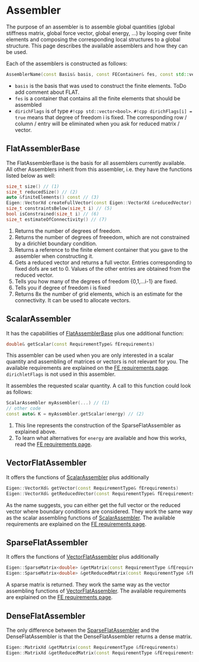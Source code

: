 # Assembler

The purpose of an assembler is to assemble global quantities (global stiffness matrix, global force vector, global energy, ...) 
by looping over finite elements and composing the corresponding local structures to a global structure. This page describes
the available assemblers and how they can be used.

Each of the assemblers is constructed as follows:
```cpp
AssemblerName(const Basis& basis, const FEContainer& fes, const std::vector<bool>& dirichFlags)
```

- `basis` is the basis that was used to construct the finite elements. ToDo add comment about FLAT.
- `fes` is a container that contains all the finite elements that should be assembled
- `dirichFlags` is of type `#!cpp std::vector<bool>`. `#!cpp dirichFlags[i] = true` means that degree of freedom i is fixed. 
    The corresponding row / column / entry will be eliminated when you ask for reduced matrix / vector. 

## FlatAssemblerBase
The FlatAssemblerBase is the basis for all assemblers currently available. All other Assemblers inherit from this assembler, 
i.e. they have the functions listed below as well:
```cpp
size_t size() // (1)
size_t reducedSize() // (2)
auto &finiteElements() const // (3)
Eigen::VectorXd createFullVector(const Eigen::VectorXd &reducedVector) // (4)
size_t constraintsBelow(size_t i) // (5)
bool isConstrained(size_t i) // (6)
size_t estimateOfConnectivity() // (7)
```

1. Returns the number of degrees of freedom.
2. Returns the number of degrees of freeedom, which are not constrained by a dirichlet boundary condition.
3. Returns a reference to the finite element container that you gave to the assembler when constructing it.
4. Gets a reduced vector and returns a full vector. Entries corresponding to fixed dofs are set to 0. Values of the other entries are
    obtained from the reduced vector.
5. Tells you how many of the degrees of freedom {0,1,...i-1} are fixed.
6. Tells you if degree of freedom i is fixed
7. Returns 8x the number of grid elements, which is an estimate for the connectivity. It can be used to allocate vectors.


## ScalarAssembler
It has the capabilities of [FlatAssemblerBase](#flatassemblerbase) plus one additional function:
```cpp
double& getScalar(const RequirementType& fErequirements)
```
This assembler can be used when you are only interested in a scalar quantity
and assembling of matrices or vectors is not relevant for you.
The available requirements are explained on the [FE requirements page](feRequirements.md).
`dirichletFlags` is not used in this assembler.

It assembles the requested scalar quantity. A call to this function could look as follows:
```cpp
ScalarAssembler myAssembler(...) // (1)
// other code
const auto& K = myAssembler.getScalar(energy) // (2)
```

1. This line represents the construction of the SparseFlatAssembler as explained above.
2. To learn what alternatives for `energy` are available and how this works, read the [FE requirements page](feRequirements.md).


## VectorFlatAssembler
It offers the functions of [ScalarAssembler](#scalarassembler) plus additionally
```cpp
Eigen::VectorXd& getVector(const RequirementType& fErequirements)
Eigen::VectorXd& getReducedVector(const RequirementType& fErequirements)
```
As the name suggests, you can either get the full vector or the reduced vector where boundary conditions are considered.
They work the same way as the scalar assembling functions of [ScalarAssembler](#scalarassembler).
The available requirements are explained on the [FE requirements page](feRequirements.md).


## SparseFlatAssembler
It offers the functions of [VectorFlatAssembler](#vectorflatassembler) plus additionally
```cpp
Eigen::SparseMatrix<double> &getMatrix(const RequirementType &fErequirements)
Eigen::SparseMatrix<double> &getReducedMatrix(const RequirementType &fErequirements)
```
A sparse matrix is returned.
They work the same way as the vector assembling functions of [VectorFlatAssembler](#vectorflatassembler).
The available requirements are explained on the [FE requirements page](feRequirements.md).



## DenseFlatAssembler
The only difference between the [SparseFlatAssembler](#sparseflatassembler) and the DenseFlatAssembler is that the
DenseFlatAssembler returns a dense matrix.
```cpp
Eigen::MatrixXd &getMatrix(const RequirementType &fErequirements)
Eigen::MatrixXd &getReducedMatrix(const RequirementType &fErequirements)
```